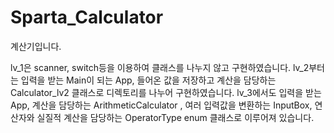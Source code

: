 # Sparta_Calculator

계산기입니다.

lv_1은 scanner, switch등을 이용하여 클래스를 나누지 않고 구현하였습니다.
lv_2부터는 입력을 받는 Main이 되는 App, 들어온 값을 저장하고 계산을 담당하는 Calculator_lv2 클래스로 디렉토리를 나누어 구현하였습니다.
lv_3에서도 입력을 받는 App, 계산을 담당하는 ArithmeticCalculator , 여러 입력값을 변환하는 InputBox, 연산자와 실질적 계산을 담당하는 OperatorType enum 클래스로 이루어져 있습니다. 

